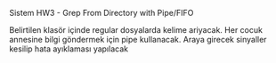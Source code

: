 Sistem HW3 - Grep From Directory with Pipe/FIFO

Belirtilen klasör içinde regular dosyalarda kelime ariyacak.
Her cocuk annesine bilgi göndermek için pipe kullanacak. 
Araya girecek sinyaller kesilip hata ayıklaması yapılacak
